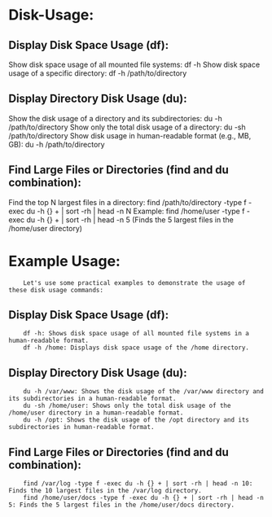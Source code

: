 # Disk-Usage:

## Display Disk Space Usage (df):

Show disk space usage of all mounted file systems: df -h
Show disk space usage of a specific directory: df -h /path/to/directory

## Display Directory Disk Usage (du):

Show the disk usage of a directory and its subdirectories: du -h /path/to/directory
Show only the total disk usage of a directory: du -sh /path/to/directory
Show disk usage in human-readable format (e.g., MB, GB): du -h /path/to/directory

## Find Large Files or Directories (find and du combination):

Find the top N largest files in a directory: find /path/to/directory -type f -exec du -h {} + | sort -rh | head -n N
Example: find /home/user -type f -exec du -h {} + | sort -rh | head -n 5 (Finds the 5 largest files in the /home/user directory)

#		Example Usage:
		
		Let's use some practical examples to demonstrate the usage of these disk usage commands:
		
## 		Display Disk Space Usage (df):
		
		df -h: Shows disk space usage of all mounted file systems in a human-readable format.
		df -h /home: Displays disk space usage of the /home directory.
		
## 		Display Directory Disk Usage (du):
		
		du -h /var/www: Shows the disk usage of the /var/www directory and its subdirectories in a human-readable format.
		du -sh /home/user: Shows only the total disk usage of the /home/user directory in a human-readable format.
		du -h /opt: Shows the disk usage of the /opt directory and its subdirectories in human-readable format.
		
## 		Find Large Files or Directories (find and du combination):
		
		find /var/log -type f -exec du -h {} + | sort -rh | head -n 10: Finds the 10 largest files in the /var/log directory.
		find /home/user/docs -type f -exec du -h {} + | sort -rh | head -n 5: Finds the 5 largest files in the /home/user/docs directory.
